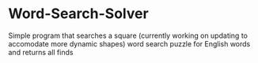 # Word-Search-Solver
Simple program that searches a square (currently working on updating to accomodate more dynamic shapes) word search puzzle for English words and returns all finds
